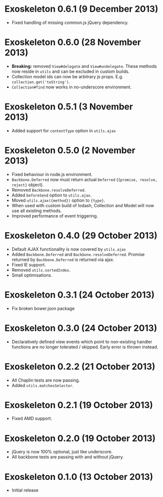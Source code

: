 # Exoskeleton 0.6.1 (9 December 2013)
* Fixed handling of missing common.js jQuery dependency.

# Exoskeleton 0.6.0 (28 November 2013)
* **Breaking:** removed `View#delegate` and `View#undelegate`.
  These methods now reside in `utils` and can be excluded
  in custom builds.
* Collection model ids can now be arbitrary js props.
  E.g. `collection.get('toString')`.
* `Collection#find` now works in no-underscore environment.

# Exoskeleton 0.5.1 (3 November 2013)
* Added support for `contentType` option in `utils.ajax`

# Exoskeleton 0.5.0 (2 November 2013)
* Fixed behaviour in node.js environment.
* `Backbone.Deferred` now must return actual `Deferred`
  (`{promise, resolve, reject}` object).
* Removed `Backbone.resolveDeferred`.
* Added `beforeSend` option to `utils.ajax`.
* Moved `utils.ajax({method})` option to `{type}`.
* When used with custom build of lodash, Collection and Model
  will now use all existing methods.
* Improved performance of event triggering.

# Exoskeleton 0.4.0 (29 October 2013)
* Default AJAX functionality is now covered by `utils.ajax`
* Added `Backbone.Deferred` and `Backbone.resolveDeferred`.
  Promise returned by `Backbone.Deferred` is returned via ajax.
* Fixed IE support.
* Removed `utils.sortedIndex`.
* Small optimisations.

# Exoskeleton 0.3.1 (24 October 2013)
* Fix broken bower.json package

# Exoskeleton 0.3.0 (24 October 2013)
* Declaratively defined view events which point to
  non-existing handler functions are no longer tolerated / skipped.
  Early error is thrown instead.

# Exoskeleton 0.2.2 (21 October 2013)
* All Chaplin tests are now passing.
* Added `utils.matchesSelector`.

# Exoskeleton 0.2.1 (19 October 2013)
* Fixed AMD support.

# Exoskeleton 0.2.0 (19 October 2013)
* jQuery is now 100% optional, just like underscore.
* All backbone tests are passing with and without jQuery.

# Exoskeleton 0.1.0 (13 October 2013)
* Initial release
